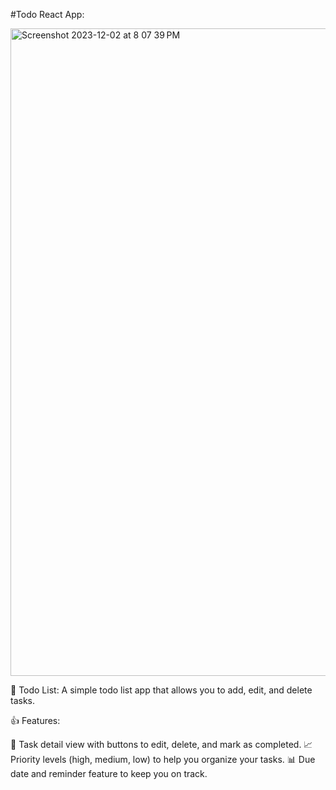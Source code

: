 #Todo React App:

<img width="1036" alt="Screenshot 2023-12-02 at 8 07 39 PM" src="https://github.com/vishalguleria42/Todo-React-App/assets/144582154/a77a7c12-58b5-4420-80fc-c415787f490e">

📝 Todo List: A simple todo list app that allows you to add, edit, and delete tasks.

👍 Features:

📝 Task detail view with buttons to edit, delete, and mark as completed.
📈 Priority levels (high, medium, low) to help you organize your tasks.
📊 Due date and reminder feature to keep you on track.
